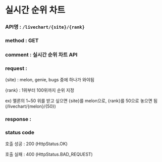 # 실시간 순위 차트
### API명 : `/livechart/{site}/{rank}`

### method : GET

### comment : 실시간 순위 차트 API 

### request :
{site} : melon, genie, bugs 중에 하나가 와야됨

{rank} : 1위부터 100위까지 순위 지정

ex) 멜론의 1~50 위를 받고 싶으면 {site}를 melon으로, {rank}를 50으로 놓으면 됨 (/livechart/{melon}/{50})

### response : 
    




### status code
호출 성공 : 200 (HttpStatus.OK)

호출 실패 : 400 (HttpStatus.BAD_REQUEST)
